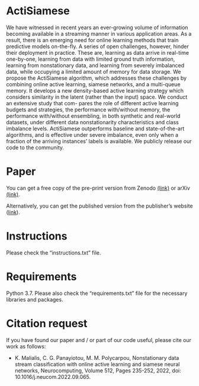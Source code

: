 # ActiSiamese
We have witnessed in recent years an ever-growing volume of information becoming available in a streaming manner in various application areas. As a result, there is an emerging need for online learning methods that train predictive models on-the-fly. A series of open challenges, however, hinder their deployment in practice. These are, learning as data arrive in real-time one-by-one, learning from data with limited ground truth information, learning from nonstationary data, and learning from severely imbalanced data, while occupying a limited amount of memory for data storage. We propose the ActiSiamese algorithm, which addresses these challenges by combining online active learning, siamese networks, and a multi-queue memory. It develops a new density-based active learning strategy which considers similarity in the latent (rather than the input) space. We conduct an extensive study that com- pares the role of different active learning budgets and strategies, the performance with/without memory, the performance with/without ensembling, in both synthetic and real-world datasets, under different data nonstationarity characteristics and class imbalance levels. ActiSiamese outperforms baseline and state-of-the-art algorithms, and is effective under severe imbalance, even only when a fraction of the arriving instances’ labels is available. We publicly release our code to the community. 

# Paper
You can get a free copy of the pre-print version from Zenodo [(link)](https://zenodo.org/record/7135177#.Yzq6KexBxTZ) or arXiv [(link)](https://arxiv.org/abs/2210.01090).

Alternatively, you can get the published version from the publisher’s website ([link](https://www.sciencedirect.com/science/article/abs/pii/S0925231222011481)).

# Instructions
 Please check the “instructions.txt” file.

# Requirements
Python 3.7. Please also check the “requirements.txt” file for the necessary libraries and packages.

# Citation request
If you have found our paper and / or part of our code useful, please cite our work as follows:

- K. Malialis, C. G. Panayiotou, M. M. Polycarpou, Nonstationary data stream classification with online active learning and siamese neural networks, Neurocomputing, Volume 512, Pages 235-252, 2022, doi: 10.1016/j.neucom.2022.09.065.
